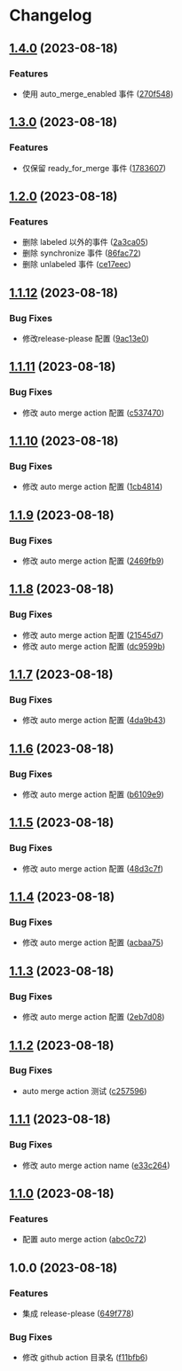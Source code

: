 # Changelog

## [1.4.0](https://github.com/lwsgh/release-please-example/compare/v1.3.0...v1.4.0) (2023-08-18)


### Features

* 使用 auto_merge_enabled 事件 ([270f548](https://github.com/lwsgh/release-please-example/commit/270f5488ada25a19eab95bea5049e3af048d883c))

## [1.3.0](https://github.com/lwsgh/release-please-example/compare/v1.2.0...v1.3.0) (2023-08-18)


### Features

* 仅保留 ready_for_merge 事件 ([1783607](https://github.com/lwsgh/release-please-example/commit/17836079a92bf0c1239f1c39e4df814f91046a15))

## [1.2.0](https://github.com/lwsgh/release-please-example/compare/v1.1.12...v1.2.0) (2023-08-18)


### Features

* 删除 labeled 以外的事件 ([2a3ca05](https://github.com/lwsgh/release-please-example/commit/2a3ca05cda701d8c66fa007428cdb3f55aaf708f))
* 删除 synchronize 事件 ([86fac72](https://github.com/lwsgh/release-please-example/commit/86fac721a780dd9990be47964b0332b868523c82))
* 删除 unlabeled 事件 ([ce17eec](https://github.com/lwsgh/release-please-example/commit/ce17eec739545095b2d96cd6df1306c2fabc99e2))

## [1.1.12](https://github.com/lwsgh/release-please-example/compare/v1.1.11...v1.1.12) (2023-08-18)


### Bug Fixes

* 修改release-please 配置 ([9ac13e0](https://github.com/lwsgh/release-please-example/commit/9ac13e0d4fe63839fb2c39ec05d1b426a9fbfa1b))

## [1.1.11](https://github.com/lwsgh/release-please-example/compare/v1.1.10...v1.1.11) (2023-08-18)


### Bug Fixes

* 修改 auto merge action 配置 ([c537470](https://github.com/lwsgh/release-please-example/commit/c5374704c7d3126247e364d13e53e4b8d15d03c8))

## [1.1.10](https://github.com/lwsgh/release-please-example/compare/v1.1.9...v1.1.10) (2023-08-18)


### Bug Fixes

* 修改 auto merge action 配置 ([1cb4814](https://github.com/lwsgh/release-please-example/commit/1cb48142a0bed7fcd062c89173216c19c94fb8d0))

## [1.1.9](https://github.com/lwsgh/release-please-example/compare/v1.1.8...v1.1.9) (2023-08-18)


### Bug Fixes

* 修改 auto merge action 配置 ([2469fb9](https://github.com/lwsgh/release-please-example/commit/2469fb94ce5c127ae67b86c9e95c1694ba0f4ae0))

## [1.1.8](https://github.com/lwsgh/release-please-example/compare/v1.1.7...v1.1.8) (2023-08-18)


### Bug Fixes

* 修改 auto merge action 配置 ([21545d7](https://github.com/lwsgh/release-please-example/commit/21545d7240012f8dcf3a8288ff150a24527398ba))
* 修改 auto merge action 配置 ([dc9599b](https://github.com/lwsgh/release-please-example/commit/dc9599bfd96a344f2c95b86652d568615178b472))

## [1.1.7](https://github.com/lwsgh/release-please-example/compare/v1.1.6...v1.1.7) (2023-08-18)


### Bug Fixes

* 修改 auto merge action 配置 ([4da9b43](https://github.com/lwsgh/release-please-example/commit/4da9b4309b7aa4fd64901c3c09e1d156c833e2af))

## [1.1.6](https://github.com/lwsgh/release-please-example/compare/v1.1.5...v1.1.6) (2023-08-18)


### Bug Fixes

* 修改 auto merge action 配置 ([b6109e9](https://github.com/lwsgh/release-please-example/commit/b6109e9e431eccf96844b9cae231b99ca74222cf))

## [1.1.5](https://github.com/lwsgh/release-please-example/compare/v1.1.4...v1.1.5) (2023-08-18)


### Bug Fixes

* 修改 auto merge action 配置 ([48d3c7f](https://github.com/lwsgh/release-please-example/commit/48d3c7f953b6ade0447f2c1c6cfe455060c16f38))

## [1.1.4](https://github.com/lwsgh/release-please-example/compare/v1.1.3...v1.1.4) (2023-08-18)


### Bug Fixes

* 修改 auto merge action 配置 ([acbaa75](https://github.com/lwsgh/release-please-example/commit/acbaa75dc4c0c7b6688fa71f4e46b1d0ad3937aa))

## [1.1.3](https://github.com/lwsgh/release-please-example/compare/v1.1.2...v1.1.3) (2023-08-18)


### Bug Fixes

* 修改 auto merge action 配置 ([2eb7d08](https://github.com/lwsgh/release-please-example/commit/2eb7d08217d0ca9d47ea5d2404d4e1ed80b5c584))

## [1.1.2](https://github.com/lwsgh/release-please-example/compare/v1.1.1...v1.1.2) (2023-08-18)


### Bug Fixes

* auto merge action 测试 ([c257596](https://github.com/lwsgh/release-please-example/commit/c2575962d439b1c37be95ba8662327d236f5d82d))

## [1.1.1](https://github.com/lwsgh/release-please-example/compare/v1.1.0...v1.1.1) (2023-08-18)


### Bug Fixes

* 修改 auto merge action name ([e33c264](https://github.com/lwsgh/release-please-example/commit/e33c264c6a06305719f40503a67ac640a4bdcfeb))

## [1.1.0](https://github.com/lwsgh/release-please-example/compare/v1.0.0...v1.1.0) (2023-08-18)


### Features

* 配置 auto merge action ([abc0c72](https://github.com/lwsgh/release-please-example/commit/abc0c72fbd404bcffae274fea91e9721ed9d34d0))

## 1.0.0 (2023-08-18)


### Features

* 集成 release-please ([649f778](https://github.com/lwsgh/release-please-example/commit/649f7789b9eeb99be66949d82487356ff7e7e562))


### Bug Fixes

* 修改 github action 目录名 ([f11bfb6](https://github.com/lwsgh/release-please-example/commit/f11bfb6a737d78d0389c2beee6fbb4567fc894f8))
